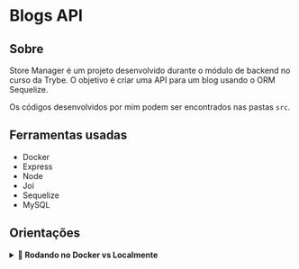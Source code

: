 # Blogs API

## Sobre

Store Manager é um projeto desenvolvido durante o módulo de backend no curso da Trybe. O objetivo é criar uma API para um blog usando o ORM Sequelize.

Os códigos desenvolvidos por mim podem ser encontrados nas pastas `src`.

## Ferramentas usadas

- Docker
- Express
- Node
- Joi
- Sequelize
- MySQL

## Orientações 

<details>
<summary><strong>🐋 Rodando no Docker vs Localmente</strong></summary><br />

### Com Docker 

- Clone o repositório com o comando `git@github.com:daviazev/blogs-api.git`
- Entre na pasta com o comando `cd blogs-api`
> Tendo o Docker e o Docker Compose instalados, rode usando o comando `docker-compose up -d`
- Esses serviços irão inicializar um container chamado `blogs_api` e outro chamado `blogs_api_db`.
- A partir daqui você pode rodar o container via CLI ou abri-lo no VS Code.
> Use o comando `docker exec -it blogs_api bash`
- Ele te dará acesso ao terminal interativo do container criado pelo compose, que está rodando em segundo plano.
> Instale as dependências [Caso existam] com `npm install`
> Execute a aplicação com `npm start`

### Sem Docker

- Clone o repositório com o comando `git@github.com:daviazev/blogs-api.git`
- Entre na pasta com o comando `cd blogs-api`
- Instale as dependências [Caso existam] com `npm install`

1. Para rodar o projeto desta forma, obrigatoriamente você deve ter o `node` na versão `16` instalado em seu computador.

